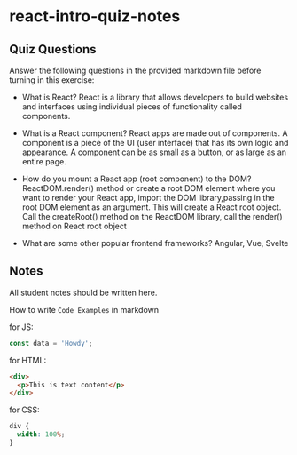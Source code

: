 # react-intro-quiz-notes

## Quiz Questions

Answer the following questions in the provided markdown file before turning in this exercise:

- What is React?
  React is a library that allows developers to build websites and interfaces using individual pieces of functionality called components.

- What is a React component?
  React apps are made out of components. A component is a piece of the UI (user interface) that has its own logic and appearance. A component can be as small as a button, or as large as an entire page.

- How do you mount a React app (root component) to the DOM?
  ReactDOM.render() method
  or
  create a root DOM element where you want to render your React app, import the DOM library,passing in the root DOM element as an argument. This will create a React root object. Call the createRoot() method on the ReactDOM library, call the render() method on React root object

- What are some other popular frontend frameworks?
  Angular, Vue, Svelte

## Notes

All student notes should be written here.

How to write `Code Examples` in markdown

for JS:

```javascript
const data = 'Howdy';
```

for HTML:

```html
<div>
  <p>This is text content</p>
</div>
```

for CSS:

```css
div {
  width: 100%;
}
```
